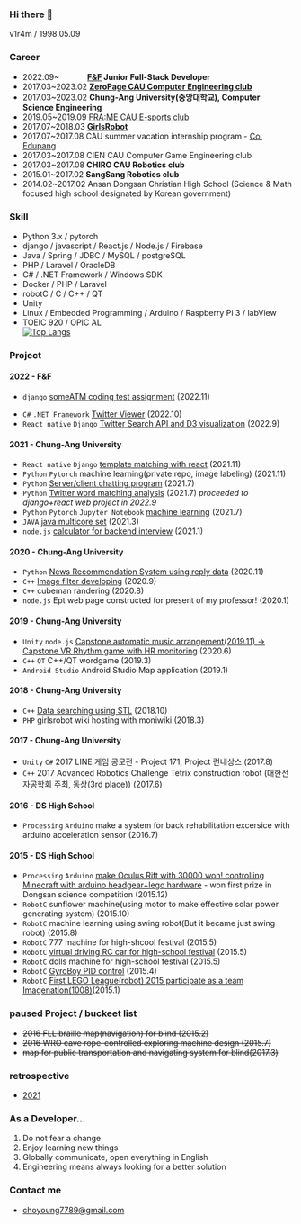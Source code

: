 ### Hi there 👋
v1r4m / 1998.05.09

### Career
- 2022.09~ &emsp;&emsp;&emsp; **[F&F](https://www.fnf.co.kr/pages/main/main.php) Junior Full-Stack Developer**
- 2017.03~2023.02 **[ZeroPage CAU Computer Engineering club](https://zeropage.org)**
- 2017.03~2023.02 **Chung-Ang University(중앙대학교), Computer Science Engineering**
- 2019.05~2019.09 [FRA:ME CAU E-sports club](https://www.facebook.com/CAUFRAME/)
- 2017.07~2018.03 **[GirlsRobot](https://www.facebook.com/GirlsRobot/)**
- 2017.07~2017.08 CAU summer vacation internship program - [Co. Edupang](https://edupang.com)
- 2017.03~2017.08 CIEN CAU Computer Game Engineering club
- 2017.03~2017.08 **CHIRO CAU Robotics club**
- 2015.01~2017.02 **SangSang Robotics club**
- 2014.02~2017.02 Ansan Dongsan Christian High School (Science & Math focused high school designated by Korean government)

### Skill
- Python 3.x / pytorch
- django / javascript / React.js / Node.js / Firebase
- Java / Spring / JDBC / MySQL / postgreSQL
- PHP / Laravel / OracleDB
- C# / .NET Framework / Windows SDK
- Docker / PHP / Laravel
- robotC / C / C++ / QT
- Unity
- Linux / Embedded Programming / Arduino / Raspberry Pi 3 / labView
- TOEIC 920 / OPIC AL  
[![Top Langs](https://github-readme-stats.vercel.app/api/top-langs/?username=v1r4m)](https://github.com/anuraghazra/github-readme-stats)

### Project
#### 2022 - F&F
<!-- - `PHP` `Laravel` `Docker` [F&F](https://www.fnf.co.kr/pages/main/main.php) [SMS(Shop Management System)](https://sms.fnf.co.kr) (2022.11) -->
- `django` [someATM coding test assignment](https://github.com/v1r4m/someATM) (2022.11)
<!-- - `JAVA` `SPRING` [F&F](https://www.fnf.co.kr/pages/main/main.php) [EC backend System](https://ec.fnf.co.kr) (2022.10) -->
- `C#` `.NET Framework` [Twitter Viewer](https://github.com/v1r4m/tt) (2022.10)
- `React native` `Django` [Twitter Search API and D3 visualization](https://github.com/v1r4m/NLP) (2022.9)
#### 2021 - Chung-Ang University
- `React native` `Django` [template matching with react](https://www.youtube.com/watch?v=Hj0yWGxVoQQ) (2021.11)
- `Python` `Pytorch` machine learning(private repo, image labeling) (2021.11)
- `Python` [Server/client chatting program](https://github.com/v1r4m/goodbye/blob/main/2021.md#20218) (2021.7)
- `Python` [Twitter word matching analysis](https://github.com/v1r4m/goodbye/blob/main/2021.md#20216) (2021.7)  *proceeded to django+react web project in 2022.9*
- `Python` `Pytorch` `Jupyter Notebook` [machine learning](https://github.com/v1r4m/MLmd) (2021.7)
- `JAVA` [java multicore set](https://github.com/v1r4m/goodbye/blob/main/2021.md#20213) (2021.3)
- `node.js` [calculator for backend interview](https://github.com/v1r4m/cal) (2021.1)
#### 2020 - Chung-Ang University
- `Python` [News Recommendation System using reply data](https://github.com/kevinOriginal/news-recommender) (2020.11)
- `C++` [Image filter developing](https://github.com/v1r4m/DIP) (2020.9)
- `C++` cubeman randering (2020.8)
- `node.js` Ept web page constructed for present of my professor! (2020.1)
#### 2019 - Chung-Ang University
- `Unity` `node.js` [Capstone automatic music arrangement(2019.11) -> Capstone VR Rhythm game with HR monitoring](https://github.com/v1r4m/VRfit) (2020.6)
- `C++` `QT` C++/QT wordgame (2019.3)
- `Android Studio` Android Studio Map application (2019.1)
#### 2018 - Chung-Ang University
- `C++` [Data searching using STL](https://github.com/v1r4m/STL-test) (2018.10)
- `PHP` girlsrobot wiki hosting with moniwiki (2018.3)
#### 2017 - Chung-Ang University
- `Unity` `C#` 2017 LINE 게임 공모전 - Project 171, Project 런네상스 (2017.8)
- `C++` 2017 Advanced Robotics Challenge Tetrix construction robot (대한전자공학회 주최, 동상(3rd place)) (2017.6) 
#### 2016 - DS High School
- `Processing` `Arduino` make a system for back rehabilitation excersice with arduino acceleration sensor (2016.7)
#### 2015 - DS High School
- `Processing` `Arduino` [make Oculus Rift with 30000 won! controlling Minecraft with arduino headgear+lego hardware](https://github.com/v1r4m/arduino-oculus) - won first prize in Dongsan science competition (2015.12)
- `RobotC` sunflower machine(using motor to make effective solar power generating system) (2015.10)
- `RobotC` machine learning using swing robot(But it became just swing robot) (2015.8)
- `RobotC` 777 machine for high-shcool festival (2015.5)
- `RobotC` [virtual driving RC car for high-school festival](https://github.com/v1r4m/robots_highschool/blob/main/README.md) (2015.5)
- `RobotC` dolls machine for high-school festival (2015.5)
- `RobotC` [GyroBoy PID control](https://youtu.be/yi1JBCeA_nA) (2015.4)
- `RobotC` [First LEGO League(robot) 2015 participate as a team Imagenation(1008)](https://github.com/v1r4m/fll2015/blob/main/KRC_Team%20Paper%201008%20Imagination.pdf)(2015.1)

### paused Project / buckeet list

- ~~2016 FLL braille map(navigation) for blind (2015.2)~~
- ~~2016 WRO cave rope-controlled exploring machine design (2015.7)~~
- ~~map for public transportation and navigating system for blind(2017.3)~~
 
 ### retrospective
 - [2021](https://github.com/v1r4m/goodbye/blob/main/2021.md)
<!--![Anurag's github stats](https://github-readme-stats.vercel.app/api?username=v1r4m)-->

### As a Developer...
1. Do not fear a change
2. Enjoy learning new things
3. Globally communicate, open everything in English
4. Engineering means always looking for a better solution

### Contact me
 - choyoung7789@gmail.com  
